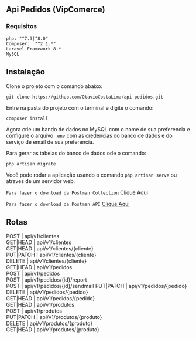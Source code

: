 ## Api Pedidos (VipComerce)

### Requisitos

    php: "^7.3|^8.0"
    Composer:  "^2.1.*"
    Laravel Framework 8.*
    MySQL

## Instalação

Clone o projeto com o comando abaixo:

    git clone https://github.com/OtavioCostaLima/api-pedidos.git

Entre na pasta do projeto com o terminal e digite o comando:

    composer install 

Agora crie um bando de dados no MySQL com o nome de sua preferencia e configure o arquivo `.env` com as credencias do banco de dados e do serviço de email de sua preferencia.

Para gerar as tabelas do banco de dados ode o comando:

    php artisan migrate
    
Você pode rodar a aplicação usando o comando `php artisan serve` ou atraves de um servidor web.

`Para fazer o download da Postman Collection` [Clique Aqui](https://www.getpostman.com/collections/2902791b5b5df1198692) 

`Para fazer o download da Postman API` [Clique Aqui](https://documenter.getpostman.com/view/5217365/UVJkBt3r) 

## Rotas
 POST     | api/v1/clientes              
GET|HEAD  | api/v1/clientes             
GET|HEAD  | api/v1/clientes/{cliente}   
PUT|PATCH | api/v1/clientes/{cliente}    
DELETE    | api/v1/clientes/{cliente}    
GET|HEAD  | api/v1/pedidos               
POST      | api/v1/pedidos              
POST      | api/v1/pedidos/{id}/report   
POST      | api/v1/pedidos/{id}/sendmail 
PUT|PATCH | api/v1/pedidos/{pedido}     
DELETE    | api/v1/pedidos/{pedido}      
GET|HEAD  | api/v1/pedidos/{pedido}     
GET|HEAD  | api/v1/produtos              
POST      | api/v1/produtos              
PUT|PATCH | api/v1/produtos/{produto}    
DELETE    | api/v1/produtos/{produto}    
GET|HEAD  | api/v1/produtos/{produto}    
